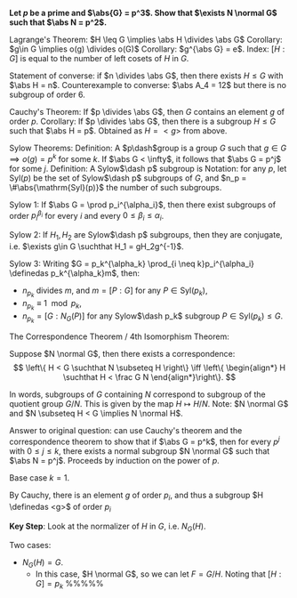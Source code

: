 **Let $p$ be a prime and $\abs{G} = p^3$. Show that $\exists N \normal G$ such that $\abs N = p^2$.**

Lagrange's Theorem: $H \leq G \implies \abs H \divides \abs G$
Corollary: $g\in G \implies o(g) \divides o(G)$
Corollary: $g^{\abs G} = e$.
Index: $[H : G]$ is equal to the number of left cosets of $H$ in $G$.

Statement of converse: if $n \divides \abs G$, then there exists $H \leq G$ with $\abs H = n$.
Counterexample to converse: $\abs A_4 = 12$ but there is no subgroup of order 6.

Cauchy's Theorem: If $p \divides \abs G$, then $G$ contains an element $g$ of order $p$.
Corollary: If $p \divides \abs G$, then there is a subgroup $H \leq G$ such that $\abs H = p$. Obtained as $H = <g>$ from above.

Sylow Theorems:
Definition: A $p\dash$group is a group $G$ such that $g\in G \implies o(g) = p^k$ for some $k$. If $\abs G < \infty$, it follows that $\abs G = p^j$ for some $j$.
Definition: A Sylow$\dash p$ subgroup is
Notation: for any $p$, let $\mathrm{Syl}(p)$ be the set of Sylow$\dash p$ subgroups of $G$, and $n_p = \#\abs{\mathrm{Syl}(p)}$ the number of such subgroups.

Sylow 1: If $\abs G = \prod p_i^{\alpha_i}$, then there exist subgroups of order $p_i^{\beta_i}$ for every $i$ and every $0 \leq \beta_i \leq \alpha_i$.

Sylow 2: If $H_1, H_2$ are Sylow$\dash p$ subgroups, then they are conjugate, i.e. $\exists g\in G \suchthat H_1 = gH_2g^{-1}$.

Sylow 3: Writing $G = p_k^{\alpha_k} \prod_{i \neq k}p_i^{\alpha_i} \definedas p_k^{\alpha_k}m$, then:
- $n_{p_k}$ divides $m$, and $m = [P : G]$ for any $P \in \mathrm{Syl}(p_k)$,
- $n_{p_k} \equiv 1 \mod p_k$,
- $n_{p_k} = [G: N_G(P)]$ for any Sylow$\dash p_k$ subgroup $P \in \mathrm{Syl}(p_k) \leq G$.

The Correspondence Theorem / 4th Isomorphism Theorem: 

Suppose $N \normal G$, then there exists a correspondence:
$$
\left\{ 
H < G \suchthat N \subseteq H
\right\}
\iff
\left\{ \begin{align*} 
H \suchthat H < \frac G N
\end{align*}\right\}.
$$

In words, subgroups of $G$ containing $N$ correspond to subgroup of the quotient group $G/N$. This is given by the map $H \mapsto H/N$.
Note: $N \normal G$ and $N \subseteq H < G \implies N \normal H$.

Answer to original question: can use Cauchy's theorem and the correspondence theorem to show that if $\abs G = p^k$, then for every $p^j$ with $0 \leq j \leq k$, there exists a normal subgroup $N \normal G$ such that $\abs N = p^j$. Proceeds by induction on the power of $p$.

Base case $k=1$.

By Cauchy, there is an element $g$ of order $p_i$, and thus a subgroup $H \definedas <g>$ of order $p_i$

**Key Step**: Look at the normalizer of $H$ in $G$, i.e. $N_G(H)$.

Two cases:
- $N_G(H) = G$.
  - In this case, $H \normal G$, so we can let $F = G/H$. Noting that $[H : G] = p_k$
%%%%%
